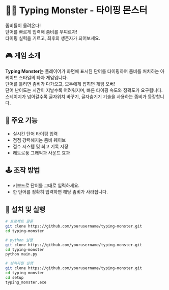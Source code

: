 # 🧟‍♂️ Typing Monster - 타이핑 몬스터

좀비들이 몰려온다!  
단어를 빠르게 입력해 좀비를 무찌르자!  
타이핑 실력을 기르고, 최후의 생존자가 되어보세요.

## 🎮 게임 소개

**Typing Monster**는 플레이어가 화면에 표시된 단어를 타이핑하여 좀비를 처치하는 아케이드 스타일의 타자 게임입니다.  
단어를 틀리면 좀비가 다가오고, 모두에게 잡히면 게임 오버!  
단어 난이도는 시간이 지날수록 어려워지며, 빠른 타이핑 속도와 정확도가 요구됩니다.
스테이지가 넘어갈수록 글자위치 바꾸기, 글자숨기기 기술을 사용하는 좀비가 등장합니다.

## 🧩 주요 기능

- 실시간 단어 타이핑 입력
- 점점 강력해지는 좀비 웨이브
- 점수 시스템 및 최고 기록 저장
- 레트로풍 그래픽과 사운드 효과


## 🕹️ 조작 방법

- 키보드로 단어를 그대로 입력하세요.
- 한 단어를 정확히 입력하면 해당 좀비가 사라집니다.

## 🔧 설치 및 실행

```bash
# 프로젝트 클론
git clone https://github.com/yourusername/typing-monster.git
cd typing-monster

# python 실행
git clone https://github.com/yourusername/typing-monster.git
cd typing-monster
python main.py

# 설치파일 실행
git clone https://github.com/yourusername/typing-monster.git
cd typing-monster
cd setup
typing_monster.exe



